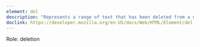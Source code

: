 ```yaml
---
element: del
description: "Represents a range of text that has been deleted from a document. The <ins> element can be used for the opposite purpose: to indicate text that has been added to the document."
doclink: https://developer.mozilla.org/en-US/docs/Web/HTML/Element/del
---
```


<p class="mb-2">Role: deletion</p>
